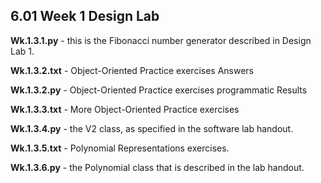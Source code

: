 ## 6.01 Week 1 Design Lab
**Wk.1.3.1.py** - this is the  Fibonacci number generator described in Design Lab 1.

**Wk.1.3.2.txt** - Object-Oriented Practice exercises Answers

**Wk.1.3.2.py** - Object-Oriented Practice exercises programmatic Results

**Wk.1.3.3.txt** - More Object-Oriented Practice exercises

**Wk.1.3.4.py** - the V2 class, as specified in the software lab handout. 

**Wk.1.3.5.txt** - Polynomial Representations exercises.

**Wk.1.3.6.py** - the Polynomial class that is described in the lab handout.
